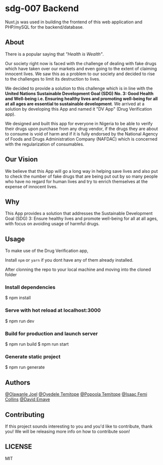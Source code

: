 # sdg-007 Backend
Nuxt.js was used in building the frontend of this web application and PHP/mySQL for the backend/database.

## About
There is a popular saying that _"Health is Wealth"_.

Our society right now is faced with the challenge of dealing with fake drugs which have taken over our markets and even going to the extent of claiming innocent lives.
We saw this as a problem to our society and decided to rise to the challenges to limit its destruction to lives.

We decided to provide a solution to this challenge which is in line with the **United Nations Sustainable Development Goal (SDG) No. 3: Good Health and Well-being i.e. Ensuring healthy lives and promoting well-being for all at all ages are essential to sustainable development**.
We arrived at a solution by developing this App and named it "DV App" (Drug Verification app).

We designed and built this app for everyone in Nigeria to be able to verify their drugs upon purchase from any drug vendor, if the drugs they are about to consume is void of harm and if it is fully endorsed by the National Agency of Foods and Drugs Administration Company (NAFDAC) which is concerned with the regularization of consumables.

## Our Vision

We believe that this App will go a long way in helping save lives and also put to check the number of fake drugs that are being put out by so many people who have no regard for human lives and try to enrich themselves at the expense of innocent lives.

## Why

This App provides a solution that addresses the Sustainable Development Goal (SDG) 3: Ensure healthy lives and promote well-being for all at all ages, with focus on avoiding usage of harmful drugs.


## Usage
To make use of the Drug Verification app,

Install `npm` or `yarn` if you dont have any of them already installed.

After clonning the repo to your local machine and moving into the cloned folder

### Install dependencies
$ npm install

### Serve with hot reload at localhost:3000
$ npm run dev

### Build for production and launch server
$ npm run build
$ npm run start

### Generate static project
$ npm run generate

## Authors

[@Olawanle Joel](https://github.com/olawanlejoel)
[@Oyedele Temitope](https://github.com/oyedeletemitope)
[@Popoola Temitope](https://github.com/popoolatopzy)
[@Isaac Femi Collins](https://github.com/femicollins83)
[@David Emaye](https://github.com/emodot)


## Contributing

If this project sounds interesting to you and you'd like to contribute, thank you!
We will be releasing more info on how to contribute soon!

## LICENSE
MIT

